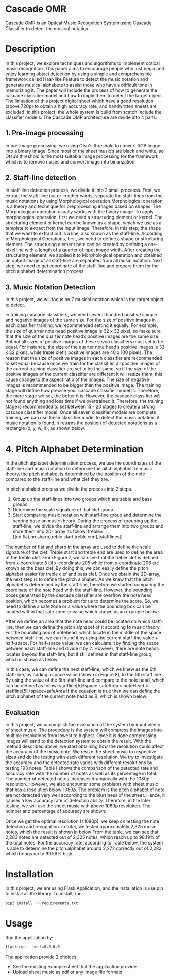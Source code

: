 # Cascade OMR
Cascade OMR is an Optical Music Recognition System using Cascade Classifier to detect the musical notation. 

# Description
In this project, we explore techniques and algorithms to implement optical music recognition. This paper aims to encourage people who just begin and enjoy learning object detection by using a simple and comprehensible framework called Haar-like Feature to detect the music notation and generate musical alphabets to assist those who have a difficult time in memorizing it. The paper will include the process of how to generate the cascade classifier model and how to imply them to detect the target object.
The limitation of this project digital sheet which have a good resolution (above 720p) to obtain a high accuracy rate, and handwritten sheets are excluded.
In this project, the whole system is build from scatch include the classifier models. The Cascade OMR architecture are divide into 4 parts.

## 1. Pre-image processing
In pre-image processing, we using Otsu's threshold to convert RGB image into a binary image. Since most of the sheet music’s are black and white, so Otsu’s threshold is the most suitable image processing for the framework, which is to remove noises and convert image into binarization.

## 2. Staff-line detection
In staff-line detection process, we divide it into 2 small processs. First, we extract the staff-line out or in other words, separate the staff-lines from the music notations by using Morphological operation.Morphological operation is a theory and technique for preprocessing images based on shapes. The Morphological operation usually works with the binary image. To apply morphological operation, first we need a structuring element or kernel. The structuring element or kernel can be known as a shape, which we use as a template to extract from the input image. Therefore, in this step, the shape that we want to extract out is a line, also known as the staff-line. According to Morphological Operations, first, we need to define a shape or structuring element. The structuring element here can be created by defining a one-pixel line with a length of a quarter of input image width.
After creating the structuring element, we applied it to Morphological operation and obtained an output image of all staff-line are separated from all music notation. Next step, we need to get coordinate of the staff-line and prepare them for the pitch alphabet determination process.

## 3. Music Notation Detection
In this project, we will focus on 7 musical notation which is the target object to detect.

In training cascade classifiers, we need several hundred positive sample and negative images of the same size.
For the size of positive images in each classifier training, we recommended setting it equally. For example, the size of quarter note head positive image is 32 x 32 pixel, so make sure that the size of the quarter note head’s positive images are the same size. But not all sizes of positive images of these seven classifiers must set to be equal. For instance, the size of the quarter note head’s positive images is 32 x 32 pixels, while treble clef’s positive images are 40 x 100 pixels. The reason that the size of positive images in each classifier are recommended to set equal because once we train for the classifier, all positive images of the current training classifier are set to be the same, so if the size of the positive images of the current classifier are different it will resize them, this cause change to the aspect ratio of the images. The size of negative images is recommended to be bigger than the positive image. 
The training stage will define how precise your cascade classifier model is. Therefore, the more stage we set, the better it is. However, the cascade classifier will not found anything and loss time if we overtrained it. Therefore, the training stage is recommended to set between 15 - 20 stages to create a strong cascade classifier model.
Once all seven classifier models are complete training, we can use these classifier model to detect the music notation; if music notation is found, it returns the position of detected notations as a rectangle (x, y, w, h), as shown below.

# 4. Pitch Alphabet Determination
In the pitch alphabet determination process, we use the coordinates of the staff-line and music notation to determine the pitch alphabet. In music theory, the pitch alphabet is determined by the position of the note compared to the staff-line and what clef they are.

In pitch alphabet process we divide the process into 3 steps.
1.	Group up the staff-lines into two groups which are treble and bass groups
2.	Determine the scale signature of that clef group.
3.	Start comparing music notation with staff-line group and determine the scoring base on music theory.
During the process of grouping up the staff-line, we divide the staff-line and arrange them into two groups and store them into 2D- array as follow:
treble=[[no.flat,no.sharp,treble.start,treble.end],[stafflines]]

The number of flat and sharp in the array are used to define the scale signature of the clef. Treble start and treble end are used to define the area of the treble clef. From Figure 7, we can see that the treble clef is defined from x-coordinate 5 till x-coordinate 205 while from x-coordinate  206 are known as the bass clef. By doing this, we can easily define the pitch alphabet easier for treble clef and bass clef.
Once we obtain the 2D-array, the next step is to define the pitch alphabet. As we knew that the pitch alphabet is determined by the staff-line, therefore we started comparing the coordinate of the note head with the staff-line. However, the bounding boxes generated by the cascade classifier are overflow the note head position, which becomes a problem for us to determine the score. So, we need to define a safe zone or a value where the bounding box can be located within that safe zone or value which shown as an example below: 

After we define an area that the note head could be located on which staff-line, then we can define the pitch alphabet of it according to music theory. For the bounding box of notehead, which locate in the middle of the space between staff-line, we can found it by using the current staff-line value + half-space. For half-space value, we can calculate it by finding the space between each staff-line and divide it by 2. However, there are note heads locates beyond the staff-line, but it still defines in that staff-line group, which is shown as below:

In this case, we can define the next staff-line, which we knew as the 6th staff-line, by adding a space value (shown in Figure 8), to the 5th staff line. By using the value of the 6th staff-line and compare to the note head, which can be defined as follow:
staffline[5]+space-safeArea < noteHead < staffline[5]+space+safeArea
If the equation is true then we can define the pitch alphabet of the current note head as B, which is shown below:

## Evaluation

In this project, we accomplish the evaluation of the system by input plenty of sheet music. The procedure is the system will compress the images into multiple resolutions from lowest to highest. Once it is done compressing, images will send to the detection system to obtain the result.
With the method described above, we start obtaining how the resolution could affect the accuracy of the music note. We resize the sheet music to respective sizes and do the testing with each different resolution. We try to investigate the accuracy and the detected rate varies with different resolutions by testing 193 notes. Table I shows the comparison of the detected rate and accuracy rate with the number of notes as well as its percentage in total. The number of detected notes increases dramatically with the 1080p resolution.
However, we also encounter some problems with sheet music that has a resolution below 1080p. The problem is the pitch alphabet of note are not detected very well according to the blurriness of the sheet. Hence, it causes a low accuracy rate of detection ability. Therefore, in the later testing, we will use the sheet music with above 1080p resolution. The number and percentage of accuracy are shown:

Once we get the optimal resolution (≥1080p), we keep on testing the note detection and recognition.  In total, we tested approximately 2,325 music notes, which the result is shown in below From the table, we can see that 2,283 notes are detected out of 2,325 notes, which reach up to 98.19% of the total notes. For the accuracy rate, according to Table below, the system is able to determine the pitch alphabet around 2,272 correctly out of 2,283, which brings up to 99.56% high. 

# Installation
In this project, we are using Flask Application, and the installation is use pip to install all the library.
To install, run:
```bash
pip3 install -r requirements.txt
```

# Usage

Run the application by:

```bash
flask run --host=0.0.0.0
```

The application provide 2 choices:
- See the existing example sheet that the application provide
- Upload sheet music as pdf or any image file formats


